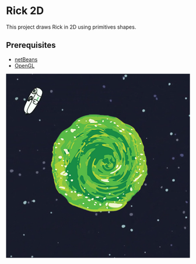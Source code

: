 # Rick 2D
This project draws Rick in 2D using primitives shapes.

## Prerequisites 
* [netBeans](https://netbeans.org/downloads/8.2/)
* [OpenGL](http://plugins.netbeans.org/plugin/51215/open-gl)

![](https://github.com/najwaWali/Rick2DOpenGL/blob/master/P.png)
